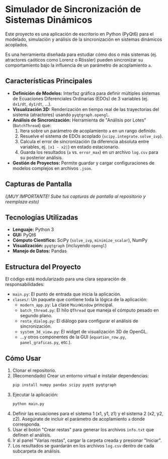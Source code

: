 # Simulador de Sincronización de Sistemas Dinámicos

Este proyecto es una aplicación de escritorio en Python (PyQt6) para el modelado, simulación y análisis de la sincronización en sistemas dinámicos acoplados.

Es una herramienta diseñada para estudiar cómo dos o más sistemas (ej. atractores caóticos como Lorenz o Rössler) pueden sincronizar su comportamiento bajo la influencia de un parámetro de acoplamiento `a`.

## Características Principales

* **Definición de Modelos:** Interfaz gráfica para definir múltiples sistemas de Ecuaciones Diferenciales Ordinarias (EDOs) de 3 variables (ej. `dx1/dt`, `dy1/dt`, ...).
* **Visualización 3D:** Renderización en tiempo real de las trayectorias del sistema (atractores) usando `pyqtgraph.opengl`.
* **Análisis de Sincronización:** Herramienta de "Análisis por Lotes" (`BatchThread`) que:
    1.  Itera sobre un parámetro de acoplamiento `a` en un rango definido.
    2.  Resuelve el sistema de EDOs acoplado (`scipy.integrate.solve_ivp`).
    3.  Calcula el error de sincronización (la diferencia absoluta entre variables, ej. `|x1 - x2|`) en estado estacionario.
    4.  Guarda los resultados (`a` vs. `error_max`) en un archivo `log.csv` para su posterior análisis.
* **Gestión de Proyectos:** Permite guardar y cargar configuraciones de modelos complejos en archivos `.json`.

## Capturas de Pantalla

*(¡MUY IMPORTANTE! Sube tus capturas de pantalla al repositorio y reemplaza esto)*


## Tecnologías Utilizadas

* **Lenguaje:** Python 3
* **GUI:** PyQt6
* **Cómputo Científico:** SciPy (`solve_ivp`, `minimize_scalar`), NumPy
* **Visualización:** `pyqtgraph` (incluyendo `opengl`)
* **Manejo de Datos:** Pandas

## Estructura del Proyecto

El código está modularizado para una clara separación de responsabilidades:

* `main.py`: El punto de entrada que inicia la aplicación.
* `clases/`: Un paquete que contiene toda la lógica de la aplicación:
    * `modern_app.py`: La clase `MainWindow` principal.
    * `batch_thread.py`: El hilo `QThread` que maneja el cómputo pesado en segundo plano.
    * `resta_dialog.py`: El diálogo para configurar el análisis de sincronización.
    * `system_3d_view.py`: El widget de visualización 3D de OpenGL.
    * ...y otros componentes de la GUI (`equation_row.py`, `panel_graficas.py`, etc.).

## Cómo Usar

1.  Clonar el repositorio.
2.  (Recomendado) Crear un entorno virtual e instalar dependencias:
    ```bash
    pip install numpy pandas scipy pyqt6 pyqtgraph
    ```
3.  Ejecutar la aplicación:
    ```bash
    python main.py
    ```
4.  Definir las ecuaciones para el sistema 1 (x1, y1, z1) y el sistema 2 (x2, y2, z2). Asegúrate de incluir el parámetro de acoplamiento `a` donde corresponda.
5.  Usar el botón "Crear restas" para generar los archivos `info.txt` que definen el análisis.
6.  Ir al panel "Varias restas", cargar la carpeta creada y presionar "Iniciar".
7.  Los resultados se guardarán en los archivos `log.csv` dentro de cada subcarpeta de análisis.
